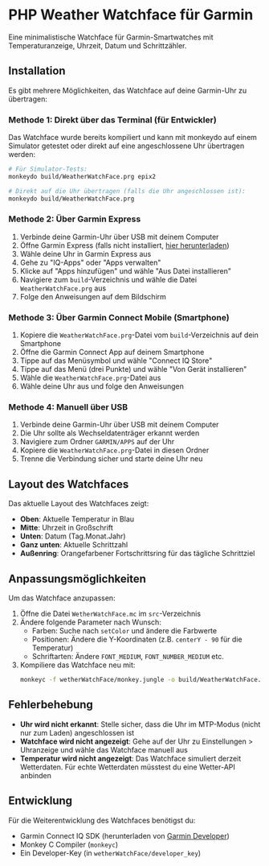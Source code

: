 # PHP Weather Watchface für Garmin

Eine minimalistische Watchface für Garmin-Smartwatches mit Temperaturanzeige, Uhrzeit, Datum und Schrittzähler.

## Installation

Es gibt mehrere Möglichkeiten, das Watchface auf deine Garmin-Uhr zu übertragen:

### Methode 1: Direkt über das Terminal (für Entwickler)

Das Watchface wurde bereits kompiliert und kann mit monkeydo auf einem Simulator getestet oder direkt auf eine angeschlossene Uhr übertragen werden:

```bash
# Für Simulator-Tests:
monkeydo build/WeatherWatchFace.prg epix2

# Direkt auf die Uhr übertragen (falls die Uhr angeschlossen ist):
monkeydo build/WeatherWatchFace.prg
```

### Methode 2: Über Garmin Express

1. Verbinde deine Garmin-Uhr über USB mit deinem Computer
2. Öffne Garmin Express (falls nicht installiert, [hier herunterladen](https://www.garmin.com/de-DE/software/express/))
3. Wähle deine Uhr in Garmin Express aus
4. Gehe zu "IQ-Apps" oder "Apps verwalten"
5. Klicke auf "Apps hinzufügen" und wähle "Aus Datei installieren"
6. Navigiere zum `build`-Verzeichnis und wähle die Datei `WeatherWatchFace.prg` aus
7. Folge den Anweisungen auf dem Bildschirm

### Methode 3: Über Garmin Connect Mobile (Smartphone)

1. Kopiere die `WeatherWatchFace.prg`-Datei vom `build`-Verzeichnis auf dein Smartphone
2. Öffne die Garmin Connect App auf deinem Smartphone
3. Tippe auf das Menüsymbol und wähle "Connect IQ Store"
4. Tippe auf das Menü (drei Punkte) und wähle "Von Gerät installieren"
5. Wähle die `WeatherWatchFace.prg`-Datei aus
6. Wähle deine Uhr aus und folge den Anweisungen

### Methode 4: Manuell über USB

1. Verbinde deine Garmin-Uhr über USB mit deinem Computer
2. Die Uhr sollte als Wechseldatenträger erkannt werden
3. Navigiere zum Ordner `GARMIN/APPS` auf der Uhr
4. Kopiere die `WeatherWatchFace.prg`-Datei in diesen Ordner
5. Trenne die Verbindung sicher und starte deine Uhr neu

## Layout des Watchfaces

Das aktuelle Layout des Watchfaces zeigt:

- **Oben**: Aktuelle Temperatur in Blau
- **Mitte**: Uhrzeit in Großschrift
- **Unten**: Datum (Tag.Monat.Jahr)
- **Ganz unten**: Aktuelle Schrittzahl
- **Außenring**: Orangefarbener Fortschrittsring für das tägliche Schrittziel

## Anpassungsmöglichkeiten

Um das Watchface anzupassen:

1. Öffne die Datei `WetherWatchFace.mc` im `src`-Verzeichnis
2. Ändere folgende Parameter nach Wunsch:
   - Farben: Suche nach `setColor` und ändere die Farbwerte
   - Positionen: Ändere die Y-Koordinaten (z.B. `centerY - 90` für die Temperatur)
   - Schriftarten: Ändere `FONT_MEDIUM`, `FONT_NUMBER_MEDIUM` etc.
3. Kompiliere das Watchface neu mit:
   ```bash
   monkeyc -f wetherWatchFace/monkey.jungle -o build/WeatherWatchFace.prg -d epix2 -y wetherWatchFace/developer_key
   ```

## Fehlerbehebung

- **Uhr wird nicht erkannt**: Stelle sicher, dass die Uhr im MTP-Modus (nicht nur zum Laden) angeschlossen ist
- **Watchface wird nicht angezeigt**: Gehe auf der Uhr zu Einstellungen > Uhranzeige und wähle das Watchface manuell aus
- **Temperatur wird nicht angezeigt**: Das Watchface simuliert derzeit Wetterdaten. Für echte Wetterdaten müsstest du eine Wetter-API anbinden

## Entwicklung

Für die Weiterentwicklung des Watchfaces benötigst du:

- Garmin Connect IQ SDK (herunterladen von [Garmin Developer](https://developer.garmin.com/connect-iq/sdk/))
- Monkey C Compiler (`monkeyc`)
- Ein Developer-Key (in `wetherWatchFace/developer_key`) 